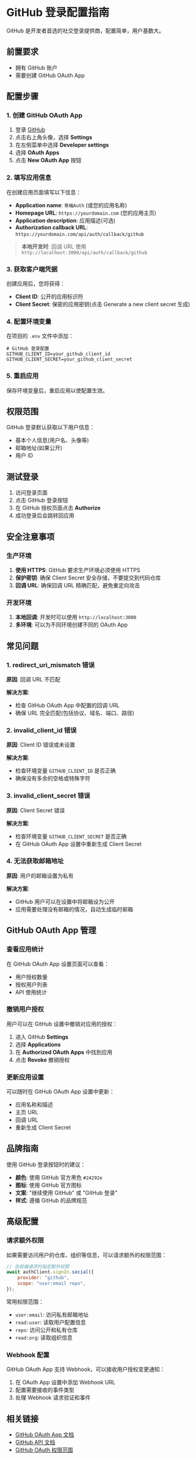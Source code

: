 # GitHub 登录配置指南

GitHub 是开发者首选的社交登录提供商，配置简单，用户基数大。

## 前置要求

- 拥有 GitHub 账户
- 需要创建 GitHub OAuth App

## 配置步骤

### 1. 创建 GitHub OAuth App

1. 登录 [GitHub](https://github.com)
2. 点击右上角头像，选择 **Settings**
3. 在左侧菜单中选择 **Developer settings**
4. 选择 **OAuth Apps**
5. 点击 **New OAuth App** 按钮

### 2. 填写应用信息

在创建应用页面填写以下信息：

- **Application name**: `草梅Auth` (或您的应用名称)
- **Homepage URL**: `https://yourdomain.com` (您的应用主页)
- **Application description**: 应用描述(可选)
- **Authorization callback URL**: `https://yourdomain.com/api/auth/callback/github`

> **本地开发时**: 回调 URL 使用 `http://localhost:3000/api/auth/callback/github`

### 3. 获取客户端凭据

创建应用后，您将获得：

- **Client ID**: 公开的应用标识符
- **Client Secret**: 保密的应用密钥(点击 Generate a new client secret 生成)

### 4. 配置环境变量

在项目的 `.env` 文件中添加：

```env
# GitHub 登录配置
GITHUB_CLIENT_ID=your_github_client_id
GITHUB_CLIENT_SECRET=your_github_client_secret
```

### 5. 重启应用

保存环境变量后，重启应用以使配置生效。

## 权限范围

GitHub 登录默认获取以下用户信息：

- 基本个人信息(用户名、头像等)
- 邮箱地址(如果公开)
- 用户 ID

## 测试登录

1. 访问登录页面
2. 点击 GitHub 登录按钮
3. 在 GitHub 授权页面点击 **Authorize**
4. 成功登录后会跳转回应用

## 安全注意事项

### 生产环境

1. **使用 HTTPS**: GitHub 要求生产环境必须使用 HTTPS
2. **保护密钥**: 确保 Client Secret 安全存储，不要提交到代码仓库
3. **回调 URL**: 确保回调 URL 精确匹配，避免重定向攻击

### 开发环境

1. **本地回调**: 开发时可以使用 `http://localhost:3000`
2. **多环境**: 可以为不同环境创建不同的 OAuth App

## 常见问题

### 1. redirect_uri_mismatch 错误

**原因**: 回调 URL 不匹配

**解决方案**:
- 检查 GitHub OAuth App 中配置的回调 URL
- 确保 URL 完全匹配(包括协议、域名、端口、路径)

### 2. invalid_client_id 错误

**原因**: Client ID 错误或未设置

**解决方案**:
- 检查环境变量 `GITHUB_CLIENT_ID` 是否正确
- 确保没有多余的空格或特殊字符

### 3. invalid_client_secret 错误

**原因**: Client Secret 错误

**解决方案**:
- 检查环境变量 `GITHUB_CLIENT_SECRET` 是否正确
- 在 GitHub OAuth App 设置中重新生成 Client Secret

### 4. 无法获取邮箱地址

**原因**: 用户的邮箱设置为私有

**解决方案**:
- GitHub 用户可以在设置中将邮箱设为公开
- 应用需要处理没有邮箱的情况，自动生成临时邮箱

## GitHub OAuth App 管理

### 查看应用统计

在 GitHub OAuth App 设置页面可以查看：
- 用户授权数量
- 授权用户列表
- API 使用统计

### 撤销用户授权

用户可以在 GitHub 设置中撤销对应用的授权：

1. 进入 GitHub **Settings**
2. 选择 **Applications**
3. 在 **Authorized OAuth Apps** 中找到应用
4. 点击 **Revoke** 撤销授权

### 更新应用设置

可以随时在 GitHub OAuth App 设置中更新：
- 应用名称和描述
- 主页 URL
- 回调 URL
- 重新生成 Client Secret

## 品牌指南

使用 GitHub 登录按钮时的建议：

- **颜色**: 使用 GitHub 官方黑色 `#24292e`
- **图标**: 使用 GitHub 官方图标
- **文案**: "继续使用 GitHub" 或 "GitHub 登录"
- **样式**: 遵循 GitHub 的品牌规范

## 高级配置

### 请求额外权限

如果需要访问用户的仓库、组织等信息，可以请求额外的权限范围：

```javascript
// 在前端请求时指定额外权限
await authClient.signIn.social({
    provider: "github",
    scope: "user:email repo",
});
```

常用权限范围：
- `user:email`: 访问私有邮箱地址
- `read:user`: 读取用户配置信息
- `repo`: 访问公开和私有仓库
- `read:org`: 读取组织信息

### Webhook 配置

GitHub OAuth App 支持 Webhook，可以接收用户授权变更通知：

1. 在 OAuth App 设置中添加 Webhook URL
2. 配置需要接收的事件类型
3. 处理 Webhook 请求验证和事件

## 相关链接

- [GitHub OAuth App 文档](https://docs.github.com/en/developers/apps/building-oauth-apps)
- [GitHub API 文档](https://docs.github.com/en/rest)
- [GitHub OAuth 权限范围](https://docs.github.com/en/developers/apps/building-oauth-apps/scopes-for-oauth-apps)
